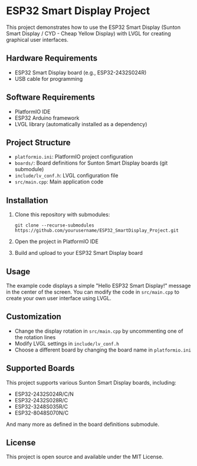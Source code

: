 # ESP32 Smart Display Project

This project demonstrates how to use the ESP32 Smart Display (Sunton Smart Display / CYD - Cheap Yellow Display) with LVGL for creating graphical user interfaces.

## Hardware Requirements

- ESP32 Smart Display board (e.g., ESP32-2432S024R)
- USB cable for programming

## Software Requirements

- PlatformIO IDE
- ESP32 Arduino framework
- LVGL library (automatically installed as a dependency)

## Project Structure

- `platformio.ini`: PlatformIO project configuration
- `boards/`: Board definitions for Sunton Smart Display boards (git submodule)
- `include/lv_conf.h`: LVGL configuration file
- `src/main.cpp`: Main application code

## Installation

1. Clone this repository with submodules:
   ```
   git clone --recurse-submodules https://github.com/yourusername/ESP32_SmartDisplay_Project.git
   ```

2. Open the project in PlatformIO IDE

3. Build and upload to your ESP32 Smart Display board

## Usage

The example code displays a simple "Hello ESP32 Smart Display!" message in the center of the screen. You can modify the code in `src/main.cpp` to create your own user interface using LVGL.

## Customization

- Change the display rotation in `src/main.cpp` by uncommenting one of the rotation lines
- Modify LVGL settings in `include/lv_conf.h`
- Choose a different board by changing the board name in `platformio.ini`

## Supported Boards

This project supports various Sunton Smart Display boards, including:
- ESP32-2432S024R/C/N
- ESP32-2432S028R/C
- ESP32-3248S035R/C
- ESP32-8048S070N/C

And many more as defined in the board definitions submodule.

## License

This project is open source and available under the MIT License.
